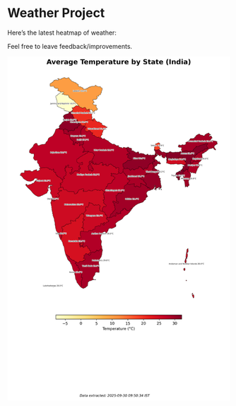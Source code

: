 # Weather Project

Here’s the latest heatmap of weather:

Feel free to leave feedback/improvements.

![India Heatmap](docs/assets/india_heatmap.png?v=DB5A94)
